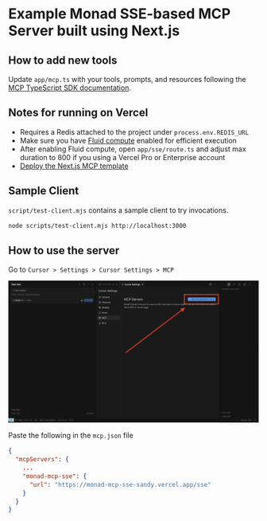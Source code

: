 # Example Monad SSE-based MCP Server built using Next.js

## How to add new tools

Update `app/mcp.ts` with your tools, prompts, and resources following the [MCP TypeScript SDK documentation](https://github.com/modelcontextprotocol/typescript-sdk/tree/main?tab=readme-ov-file#server).

## Notes for running on Vercel

- Requires a Redis attached to the project under `process.env.REDIS_URL`
- Make sure you have [Fluid compute](https://vercel.com/docs/functions/fluid-compute) enabled for efficient execution
- After enabling Fluid compute, open `app/sse/route.ts` and adjust max duration to 800 if you using a Vercel Pro or Enterprise account
- [Deploy the Next.js MCP template](https://vercel.com/templates/next.js/model-context-protocol-mcp-with-next-js)

## Sample Client

`script/test-client.mjs` contains a sample client to try invocations.

```sh
node scripts/test-client.mjs http://localhost:3000
```

## How to use the server

Go to `Cursor > Settings > Cursor Settings > MCP`

![add_mcp](/static/add_mcp.png)

Paste the following in the `mcp.json` file

```json
{
  "mcpServers": {
    ...
    "monad-mcp-sse": {
      "url": "https://monad-mcp-sse-sandy.vercel.app/sse"
    }
  }
}
```
